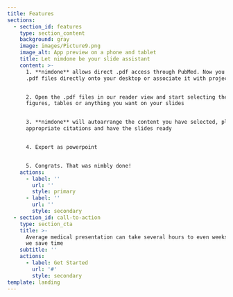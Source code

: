 ```yaml
---
title: Features
sections:
  - section_id: features
    type: section_content
    background: gray
    image: images/Picture9.png
    image_alt: App preview on a phone and tablet
    title: Let nimdone be your slide assistant
    content: >-
      1. **nimdone** allows direct .pdf access through PubMed. Now you can save
      .pdf files directly onto your desktop or associate it with projects


      2. Open the .pdf files in our reader view and start selecting the text,
      figures, tables or anything you want on your slides


      3. **nimdone** will autoarrange the content you have selected, place the
      appropriate citations and have the slides ready


      4. Export as powerpoint 


      5. Congrats. That was nimbly done! 
    actions:
      - label: ''
        url: ''
        style: primary
      - label: ''
        url: ''
        style: secondary
  - section_id: call-to-action
    type: section_cta
    title: >-
      Average medical presentation can take several hours to even weeks. See how
      we save time
    subtitle: ''
    actions:
      - label: Get Started
        url: '#'
        style: secondary
template: landing
---
```

